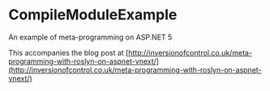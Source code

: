 # CompileModuleExample
An example of meta-programming on ASP.NET 5

This accompanies the blog post at [http://inversionofcontrol.co.uk/meta-programming-with-roslyn-on-aspnet-vnext/](http://inversionofcontrol.co.uk/meta-programming-with-roslyn-on-aspnet-vnext/)
